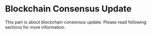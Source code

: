 # Blockchain Consensus Update

This part is about blockchain consensus update. Please read following sections for more information.

